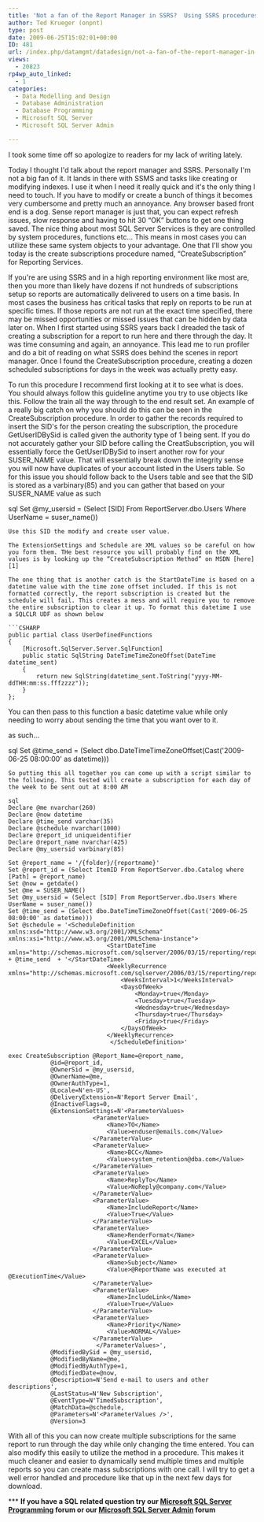 ```yaml
---
title: 'Not a fan of the Report Manager in SSRS?  Using SSRS procedures to get the job done'
author: Ted Krueger (onpnt)
type: post
date: 2009-06-25T15:02:01+00:00
ID: 481
url: /index.php/datamgmt/datadesign/not-a-fan-of-the-report-manager-in-ssrs/
views:
  - 20823
rp4wp_auto_linked:
  - 1
categories:
  - Data Modelling and Design
  - Database Administration
  - Database Programming
  - Microsoft SQL Server
  - Microsoft SQL Server Admin

---
```

I took some time off so apologize to readers for my lack of writing lately.

Today I thought I'd talk about the report manager and SSRS. Personally I'm not a big fan of it. It lands in there with SSMS and tasks like creating or modifying indexes. I use it when I need it really quick and it's the only thing I need to touch. If you have to modify or create a bunch of things it becomes very cumbersome and pretty much an annoyance. Any browser based front end is a dog. Sense report manager is just that, you can expect refresh issues, slow response and having to hit 30 “OK” buttons to get one thing saved. The nice thing about most SQL Server Services is they are controlled by system procedures, functions etc… This means in most cases you can utilize these same system objects to your advantage. One that I'll show you today is the create subscriptions procedure named, “CreateSubscription” for Reporting Services.

If you're are using SSRS and in a high reporting environment like most are, then you more than likely have dozens if not hundreds of subscriptions setup so reports are automatically delivered to users on a time basis. In most cases the business has critical tasks that reply on reports to be run at specific times. If those reports are not run at the exact time specified, there may be missed opportunities or missed issues that can be hidden by data later on. When I first started using SSRS years back I dreaded the task of creating a subscription for a report to run here and there through the day. It was time consuming and again, an annoyance. This lead me to run profiler and do a bit of reading on what SSRS does behind the scenes in report manager. Once I found the CreateSubscription procedure, creating a dozen scheduled subscriptions for days in the week was actually pretty easy. 

To run this procedure I recommend first looking at it to see what is does. You should always follow this guideline anytime you try to use objects like this. Follow the train all the way through to the end result set. An example of a really big catch on why you should do this can be seen in the CreateSubscription procedure. In order to gather the records required to insert the SID's for the person creating the subscription, the procedure GetUserIDBySid is called given the authority type of 1 being sent. If you do not accurately gather your SID before calling the CreatSubscription, you will essentially force the GetUserIDBySid to insert another row for your SUSER\_NAME value. That will essentially break down the integrity sense you will now have duplicates of your account listed in the Users table. So for this issue you should follow back to the Users table and see that the SID is stored as a varbinary(85) and you can gather that based on your SUSER\_NAME value as such

sql
Set @my_usersid = (Select [SID] From ReportServer.dbo.Users Where UserName = suser_name())
```
Use this SID the modify and create user value.

The ExtensionSettings and Schedule are XML values so be careful on how you form them. THe best resource you will probably find on the XML values is by looking up the “CreateSubscription Method” on MSDN [here][1] 

The one thing that is another catch is the StartDateTime is based on a datetime value with the time zone offset included. If this is not formatted correctly, the report subscription is created but the schedule will fail. This creates a mess and will require you to remove the entire subscription to clear it up. To format this datetime I use a SQLCLR UDF as shown below

```CSHARP
public partial class UserDefinedFunctions
{
    [Microsoft.SqlServer.Server.SqlFunction]
    public static SqlString DateTimeTimeZoneOffset(DateTime datetime_sent)
    {
        return new SqlString(datetime_sent.ToString("yyyy-MM-ddTHH:mm:ss.fffzzzz"));
    }
};
```
You can then pass to this function a basic datetime value while only needing to worry about sending the time that you want over to it.

as such…

sql
Set @time_send = (Select dbo.DateTimeTimeZoneOffset(Cast('2009-06-25 08:00:00' as datetime)))
```
So putting this all together you can come up with a script similar to the following. This tested will create a subscription for each day of the week to be sent out at 8:00 AM

sql
Declare @me nvarchar(260)
Declare @now datetime
Declare @time_send varchar(35)
Declare @schedule nvarchar(1000)
Declare @report_id uniqueidentifier
Declare @report_name nvarchar(425)
Declare @my_usersid varbinary(85)

Set @report_name = '/{folder}/{reportname}'
Set @report_id = (Select ItemID From ReportServer.dbo.Catalog where [Path] = @report_name)
Set @now = getdate()
Set @me = SUSER_NAME()
Set @my_usersid = (Select [SID] From ReportServer.dbo.Users Where UserName = suser_name())
Set @time_send = (Select dbo.DateTimeTimeZoneOffset(Cast('2009-06-25 08:00:00' as datetime)))
Set @schedule = '<ScheduleDefinition xmlns:xsd="http://www.w3.org/2001/XMLSchema" xmlns:xsi="http://www.w3.org/2001/XMLSchema-instance">
							<StartDateTime xmlns="http://schemas.microsoft.com/sqlserver/2006/03/15/reporting/reportingservices">' + @time_send  + '</StartDateTime>
							<WeeklyRecurrence xmlns="http://schemas.microsoft.com/sqlserver/2006/03/15/reporting/reportingservices">
								<WeeksInterval>1</WeeksInterval>
								<DaysOfWeek>
									<Monday>true</Monday>
									<Tuesday>true</Tuesday>
									<Wednesday>true</Wednesday>
									<Thursday>true</Thursday>
									<Friday>true</Friday>
								</DaysOfWeek>
							</WeeklyRecurrence>
							 </ScheduleDefinition>'

exec CreateSubscription @Report_Name=@report_name,
			@id=@report_id,
			@OwnerSid = @my_usersid,
			@OwnerName=@me,
			@OwnerAuthType=1,
			@Locale=N'en-US',
			@DeliveryExtension=N'Report Server Email',
			@InactiveFlags=0,
			@ExtensionSettings=N'<ParameterValues>
						<ParameterValue>
							<Name>TO</Name>
							<Value>enduser@emails.com</Value>
						</ParameterValue>
						<ParameterValue>
							<Name>BCC</Name>
							<Value>system_retention@dba.com</Value>
						</ParameterValue>
						<ParameterValue>
							<Name>ReplyTo</Name>
							<Value>NoReply@company.com</Value>
						</ParameterValue>
						<ParameterValue>
							<Name>IncludeReport</Name>
							<Value>True</Value>
						</ParameterValue>
						<ParameterValue>
							<Name>RenderFormat</Name>
							<Value>EXCEL</Value>
						</ParameterValue>
						<ParameterValue>
							<Name>Subject</Name>
							<Value>@ReportName was executed at @ExecutionTime</Value>
						</ParameterValue>
						<ParameterValue>
							<Name>IncludeLink</Name>
							<Value>True</Value>
						</ParameterValue>
						<ParameterValue>
							<Name>Priority</Name>
							<Value>NORMAL</Value>
						</ParameterValue>
					     </ParameterValues>',
			@ModifiedBySid = @my_usersid,
			@ModifiedByName=@me,
			@ModifiedByAuthType=1,
			@ModifiedDate=@now,
			@Description=N'Send e-mail to users and other descriptions',
			@LastStatus=N'New Subscription',
			@EventType=N'TimedSubscription',
			@MatchData=@schedule,
			@Parameters=N'<ParameterValues />',
			@Version=3
```
With all of this you can now create multiple subscriptions for the same report to run through the day while only changing the time entered. You can also modify this easily to utilize the method in a procedure. This makes it much cleaner and easier to dynamically send multiple times and multiple reports so you can create mass subscriptions with one call. I will try to get a well error handled and procedure like that up in the next few days for download.



\*** **If you have a SQL related question try our [Microsoft SQL Server Programming][2] forum or our [Microsoft SQL Server Admin][3] forum**<ins></ins>

 [1]: http://msdn.microsoft.com/en-us/library/aa441019.aspx
 [2]: http://forum.ltd.local/viewforum.php?f=17
 [3]: http://forum.ltd.local/viewforum.php?f=22